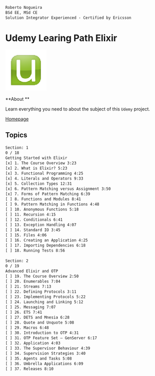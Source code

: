 ```
Roberto Nogueira  
BSd EE, MSd CE
Solution Integrator Experienced - Certified by Ericsson
```
# Udemy Learing Path Elixir

![udemy image](images/udemy.png)

**About **

Learn everything you need to about the subject of this `Udemy` project.

[Homepage](https://www.udemy.com/learning-path-elixir-web-development-with-elixir/learn/v4/overview)

## Topics
```
Section: 1
0 / 18
Getting Started with Elixir
[x] 1. The Course Overview 3:23
[x] 2. What is Elixir? 5:23
[x] 3. Functional Programming 4:25
[x] 4. Literals and Operators 9:33
[x] 5. Collection Types 12:31
[x] 6. Pattern Matching versus Assignment 3:50
[x] 7. Forms of Pattern Matching 6:39
[ ] 8. Functions and Modules 8:41
[ ] 9. Pattern Matching in Functions 4:48
[ ] 10. Anonymous Functions 5:18
[ ] 11. Recursion 4:15
[ ] 12. Conditionals 6:41
[ ] 13. Exception Handling 4:07
[ ] 14. Standard IO 3:45
[ ] 15. Files 4:06
[ ] 16. Creating an Application 4:25
[ ] 17. Importing Dependencies 6:18
[ ] 18. Running Tests 8:56

Section: 2
0 / 19
Advanced Elixir and OTP
[ ] 19. The Course Overview 2:50
[ ] 20. Enumerables 7:04
[ ] 21. Streams 7:13
[ ] 22. Defining Protocols 3:11
[ ] 23. Implementing Protocols 5:22
[ ] 24. Launching and Linking 5:12
[ ] 25. Messaging 7:07
[ ] 26. ETS 7:41
[ ] 27. DETS and Mnesia 6:28
[ ] 28. Quote and Unquote 5:08
[ ] 29. Macros 6:48
[ ] 30. Introduction to OTP 4:31
[ ] 31. OTP Feature Set — GenServer 6:17
[ ] 32. Application 4:03
[ ] 33. The Supervisor Behaviour 4:39
[ ] 34. Supervision Strategies 3:40
[ ] 35. Agents and Tasks 5:08
[ ] 36. Umbrella Applications 6:09
[ ] 37. Releases 8:10
```
